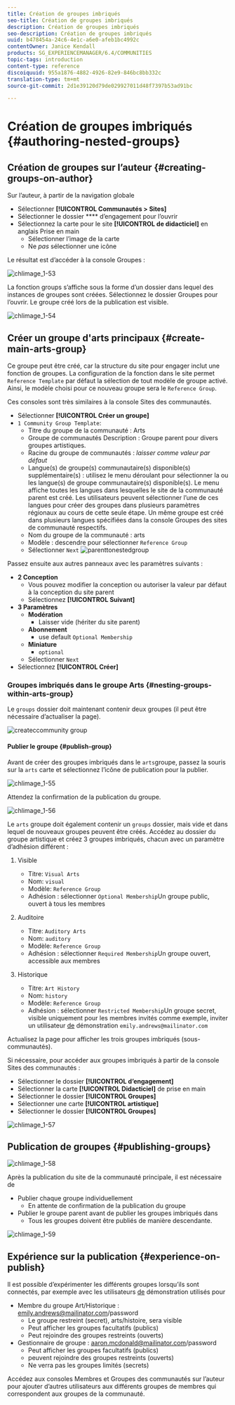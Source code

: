 ```yaml
---
title: Création de groupes imbriqués
seo-title: Création de groupes imbriqués
description: Création de groupes imbriqués
seo-description: Création de groupes imbriqués
uuid: b478454a-24c6-4e1c-a6e0-afeb1bc4992c
contentOwner: Janice Kendall
products: SG_EXPERIENCEMANAGER/6.4/COMMUNITIES
topic-tags: introduction
content-type: reference
discoiquuid: 955a1876-4882-4926-82e9-846bc8bb332c
translation-type: tm+mt
source-git-commit: 2d1e39120d79de029927011d48f7397b53ad91bc

---
```



# Création de groupes imbriqués {#authoring-nested-groups}

## Création de groupes sur l’auteur {#creating-groups-on-author}

Sur l’auteur, à partir de la navigation globale

* Sélectionner **[!UICONTROL Communautés > Sites]**
* Sélectionner le dossier **** d’engagement pour l’ouvrir
* Sélectionnez la carte pour le site **[!UICONTROL de didacticiel]** en anglais Prise en main
   * Sélectionner l’image de la carte
   * Ne *pas* sélectionner une icône

Le résultat est d’accéder à la console [](groups.md)Groupes :

![chlimage_1-53](assets/chlimage_1-53.png)

La fonction groups s’affiche sous la forme d’un dossier dans lequel des instances de groupes sont créées. Sélectionnez le dossier Groupes pour l’ouvrir. Le groupe créé lors de la publication est visible.

![chlimage_1-54](assets/chlimage_1-54.png)

## Créer un groupe d&#39;arts principaux {#create-main-arts-group}

Ce groupe peut être créé, car la structure du site pour engager inclut une fonction de groupes. La configuration de la fonction dans le site permet `Reference Template` par défaut la sélection de tout modèle de groupe activé. Ainsi, le modèle choisi pour ce nouveau groupe sera le `Reference Group`.

Ces consoles sont très similaires à la console Sites des communautés.

* Sélectionner **[!UICONTROL Créer un groupe]**
* `1 Community Group Template`:
   * Titre du groupe de la communauté : Arts
   * Groupe de communautés Description : Groupe parent pour divers groupes artistiques.
   * Racine du groupe de communautés : *laisser comme valeur par défaut*
   * Langue(s) de groupe(s) communautaire(s) disponible(s) supplémentaire(s) : utilisez le menu déroulant pour sélectionner la ou les langue(s) de groupe communautaire(s) disponible(s). Le menu affiche toutes les langues dans lesquelles le site de la communauté parent est créé. Les utilisateurs peuvent sélectionner l’une de ces langues pour créer des groupes dans plusieurs paramètres régionaux au cours de cette seule étape. Un même groupe est créé dans plusieurs langues spécifiées dans la console Groupes des sites de communauté respectifs.
   * Nom du groupe de la communauté : arts
   * Modèle : descendre pour sélectionner `Reference Group`
   * Sélectionner `Next`
      ![parenttonestedgroup](assets/parenttonestedgroup.png)

Passez ensuite aux autres panneaux avec les paramètres suivants :

* **2 Conception**
   * Vous pouvez modifier la conception ou autoriser la valeur par défaut à la conception du site parent
   * Sélectionnez **[!UICONTROL Suivant]**
* **3 Paramètres**
   * **Modération**
      * Laisser vide (hériter du site parent)
   * **Abonnement**
      * use default `Optional Membership`
   * **Miniature**
      * `optional`
   * Sélectionner `Next`
* Sélectionnez **[!UICONTROL Créer]**

### Groupes imbriqués dans le groupe Arts {#nesting-groups-within-arts-group}

Le `groups` dossier doit maintenant contenir deux groupes (il peut être nécessaire d’actualiser la page).

![createccommunity group](assets/createcommunitygroup.png)

#### Publier le groupe {#publish-group}

Avant de créer des groupes imbriqués dans le `arts`groupe, passez la souris sur la `arts` carte et sélectionnez l’icône de publication pour la publier.

![chlimage_1-55](assets/chlimage_1-55.png)

Attendez la confirmation de la publication du groupe.

![chlimage_1-56](assets/chlimage_1-56.png)

Le `arts` groupe doit également contenir un `groups` dossier, mais vide et dans lequel de nouveaux groupes peuvent être créés. Accédez au dossier du groupe artistique et créez 3 groupes imbriqués, chacun avec un paramètre d’adhésion différent :

1. Visible
   * Titre: `Visual Arts`
   * Nom: `visual`
   * Modèle: `Reference Group`
   * Adhésion : sélectionner `Optional Membership`Un groupe public, ouvert à tous les membres
1. Auditoire
   * Titre: `Auditory Arts`
   * Nom: `auditory`
   * Modèle: `Reference Group`
   * Adhésion : sélectionner `Required Membership`Un groupe ouvert, accessible aux membres

1. Historique

   * Titre: `Art History`
   * Nom: `history`
   * Modèle: `Reference Group`
   * Adhésion : sélectionner `Restricted Membership`Un groupe secret, visible uniquement pour les membres invités comme exemple, inviter un utilisateur [de](tutorials.md#demo-users) démonstration `emily.andrews@mailinator.com`

Actualisez la page pour afficher les trois groupes imbriqués (sous-communautés).

Si nécessaire, pour accéder aux groupes imbriqués à partir de la console Sites des communautés :

* Sélectionner le dossier **[!UICONTROL d’engagement]**
* Sélectionner la carte **[!UICONTROL Didacticiel]** de prise en main
* Sélectionner le dossier **[!UICONTROL Groupes]**
* Sélectionner une carte **[!UICONTROL artistique]**
* Sélectionner le dossier **[!UICONTROL Groupes]**

![chlimage_1-57](assets/chlimage_1-57.png)

## Publication de groupes {#publishing-groups}

![chlimage_1-58](assets/chlimage_1-58.png)

Après la publication du site de la communauté principale, il est nécessaire de

* Publier chaque groupe individuellement
   * En attente de confirmation de la publication du groupe
* Publier le groupe parent avant de publier les groupes imbriqués dans
   * Tous les groupes doivent être publiés de manière descendante.

![chlimage_1-59](assets/chlimage_1-59.png)

## Expérience sur la publication {#experience-on-publish}

Il est possible d’expérimenter les différents groupes lorsqu’ils sont connectés, par exemple avec les utilisateurs [de](tutorials.md#demo-users) démonstration utilisés pour

* Membre du groupe Art/Historique : emily.andrews@mailinator.com/password
   * Le groupe restreint (secret), arts/histoire, sera visible
   * Peut afficher les groupes facultatifs (publics)
   * Peut rejoindre des groupes restreints (ouverts)
* Gestionnaire de groupe : aaron.mcdonald@mailinator.com/password
   * Peut afficher les groupes facultatifs (publics)
   * peuvent rejoindre des groupes restreints (ouverts)
   * Ne verra pas les groupes limités (secrets)

Accédez aux consoles [](members.md) Membres et Groupes des communautés sur l’auteur pour ajouter d’autres utilisateurs aux différents groupes de membres qui correspondent aux groupes de la communauté.
